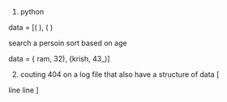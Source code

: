 

1. python 

data = [(  ), (  )

search a persoin 
sort based on age 

data = { ram, 32), {krish, 43_)]

2. couting 404 on a log file that also have a structure of data [

line 
line ]


